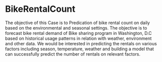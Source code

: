 # BikeRentalCount
The objective of this Case is to Predication of bike rental count on daily based on the environmental and seasonal settings. The objective is to forecast bike rental demand of Bike sharing program in Washington, D.C based on historical usage patterns in relation with weather, environment and other data. We would be interested in predicting the rentals on various factors including season, temperature, weather and building a model that can successfully predict the number of rentals on relevant factors.
